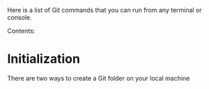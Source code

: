 Here is a list of Git commands that you can run from any terminal or console.

Contents:


# Initialization

There are two ways to create a Git folder on your local machine



